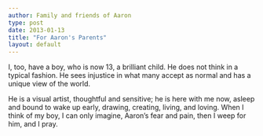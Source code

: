 ```yaml
---
author: Family and friends of Aaron
type: post
date: 2013-01-13
title: "For Aaron's Parents"
layout: default
---
```

I, too, have a boy, who is now 13, a brilliant child. He does not think in a typical fashion. He sees injustice in what many accept as normal and has a unique view of the world.

He is a visual artist, thoughtful and sensitive; he is here with me now, asleep and bound to wake up early, drawing, creating, living, and loving. When I think of my boy, I can only imagine, Aaron’s fear and pain, then I weep for him, and I pray.
